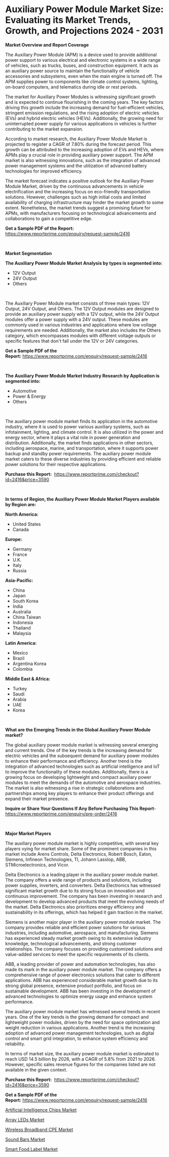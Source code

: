 <p><h1>Auxiliary Power Module Market Size: Evaluating its Market Trends, Growth, and Projections 2024 - 2031</h1></p><p><strong>Market Overview and Report Coverage</strong></p>
<p><p>The Auxiliary Power Module (APM) is a device used to provide additional power support to various electrical and electronic systems in a wide range of vehicles, such as trucks, buses, and construction equipment. It acts as an auxiliary power source to maintain the functionality of vehicle accessories and subsystems, even when the main engine is turned off. The APM supplies power to components like climate control systems, lighting, on-board computers, and telematics during idle or rest periods.</p><p>The market for Auxiliary Power Modules is witnessing significant growth and is expected to continue flourishing in the coming years. The key factors driving this growth include the increasing demand for fuel-efficient vehicles, stringent emission regulations, and the rising adoption of electric vehicles (EVs) and hybrid electric vehicles (HEVs). Additionally, the growing need for uninterrupted power supply for various applications in vehicles is further contributing to the market expansion.</p><p>According to market research, the Auxiliary Power Module Market is projected to register a CAGR of 7.80% during the forecast period. This growth can be attributed to the increasing adoption of EVs and HEVs, where APMs play a crucial role in providing auxiliary power support. The APM market is also witnessing innovations, such as the integration of advanced power management systems and the utilization of advanced battery technologies for improved efficiency.</p><p>The market forecast indicates a positive outlook for the Auxiliary Power Module Market, driven by the continuous advancements in vehicle electrification and the increasing focus on eco-friendly transportation solutions. However, challenges such as high initial costs and limited availability of charging infrastructure may hinder the market growth to some extent. Nonetheless, the market trends suggest a promising future for APMs, with manufacturers focusing on technological advancements and collaborations to gain a competitive edge.</p></p>
<p><strong>Get a Sample PDF of the Report:</strong> <a href="https://www.reportprime.com/enquiry/request-sample/2416">https://www.reportprime.com/enquiry/request-sample/2416</a></p>
<p>&nbsp;</p>
<p><strong>Market Segmentation</strong></p>
<p><strong>The Auxiliary Power Module Market Analysis by types is segmented into:</strong></p>
<p><ul><li>12V Output</li><li>24V Output</li><li>Others</li></ul></p>
<p>&nbsp;</p>
<p><p>The Auxiliary Power Module market consists of three main types: 12V Output, 24V Output, and Others. The 12V Output modules are designed to provide an auxiliary power supply with a 12V output, while the 24V Output modules offer a power supply with a 24V output. These modules are commonly used in various industries and applications where low voltage requirements are needed. Additionally, the market also includes the Others category, which encompasses modules with different voltage outputs or specific features that don't fall under the 12V or 24V categories.</p></p>
<p><strong>Get a Sample PDF of the Report:</strong>&nbsp;<a href="https://www.reportprime.com/enquiry/request-sample/2416">https://www.reportprime.com/enquiry/request-sample/2416</a></p>
<p>&nbsp;</p>
<p><strong>The Auxiliary Power Module Market Industry Research by Application is segmented into:</strong></p>
<p><ul><li>Automotive</li><li>Power & Energy</li><li>Others</li></ul></p>
<p>&nbsp;</p>
<p><p>The auxiliary power module market finds its application in the automotive industry, where it is used to power various auxiliary systems, such as infotainment, lighting, and climate control. It is also utilized in the power and energy sector, where it plays a vital role in power generation and distribution. Additionally, the market finds applications in other sectors, including aerospace, marine, and transportation, where it supports power backup and standby power requirements. The auxiliary power module market caters to these diverse industries by providing efficient and reliable power solutions for their respective applications.</p></p>
<p><strong>Purchase this Report:</strong>&nbsp; <a href="https://www.reportprime.com/checkout?id=2416&price=3590">https://www.reportprime.com/checkout?id=2416&price=3590</a></p>
<p>&nbsp;</p>
<p><strong>In terms of Region, the Auxiliary Power Module Market Players available by Region are:</strong></p>
<p>
    <p> <strong> North America: </strong>
        <ul>
            <li>United States</li>
            <li>Canada</li>
        </ul>
        </p> 
    <p> <strong> Europe: </strong>
        <ul>
            <li>Germany</li>
            <li>France</li>
            <li>U.K.</li>
            <li>Italy</li>
            <li>Russia</li>
        </ul>
        </p> 
    <p> <strong> Asia-Pacific: </strong>
        <ul>
            <li>China</li>
            <li>Japan</li>
            <li>South Korea</li>
            <li>India</li>
            <li>Australia</li>
            <li>China Taiwan</li>
            <li>Indonesia</li>
            <li>Thailand</li>
            <li>Malaysia</li>
        </ul>
        </p> 
    <p> <strong> Latin America: </strong>
        <ul>
            <li>Mexico</li>
            <li>Brazil</li>
            <li>Argentina Korea</li>
            <li>Colombia</li>
        </ul>
        </p> 
    <p> <strong> Middle East & Africa: </strong>
        <ul>
            <li>Turkey</li>
            <li>Saudi</li>
            <li>Arabia</li>
            <li>UAE</li>
            <li>Korea</li>
        </ul>
    </p>
    </p>
<p>&nbsp;</p>
<p><strong>What are the Emerging Trends in the Global Auxiliary Power Module market?</strong></p>
<p><p>The global auxiliary power module market is witnessing several emerging and current trends. One of the key trends is the increasing demand for electric vehicles and the subsequent demand for auxiliary power modules to enhance their performance and efficiency. Another trend is the integration of advanced technologies such as artificial intelligence and IoT to improve the functionality of these modules. Additionally, there is a growing focus on developing lightweight and compact auxiliary power modules to meet the demands of the automotive and aerospace industries. The market is also witnessing a rise in strategic collaborations and partnerships among key players to enhance their product offerings and expand their market presence.</p></p>
<p><strong>Inquire or Share Your Questions If Any Before Purchasing This Report</strong>- <a href="https://www.reportprime.com/enquiry/pre-order/2416">https://www.reportprime.com/enquiry/pre-order/2416</a></p>
<p>&nbsp;</p>
<p><strong>Major Market Players</strong></p>
<p><p>The auxiliary power module market is highly competitive, with several key players vying for market share. Some of the prominent companies in this market include Arens Controls, Delta Electronics, Robert Bosch, Eaton, Siemens, Infineon Technologies, TI, Johann Lasslop, ABB, STMicroelectronics, and Vicor.</p><p>Delta Electronics is a leading player in the auxiliary power module market. The company offers a wide range of products and solutions, including power supplies, inverters, and converters. Delta Electronics has witnessed significant market growth due to its strong focus on innovation and continuous improvement. The company has been investing in research and development to develop advanced products that meet the evolving needs of the market. Delta Electronics also prioritizes energy efficiency and sustainability in its offerings, which has helped it gain traction in the market.</p><p>Siemens is another major player in the auxiliary power module market. The company provides reliable and efficient power solutions for various industries, including automotive, aerospace, and manufacturing. Siemens has experienced steady market growth owing to its extensive industry knowledge, technological advancements, and strong customer relationships. The company focuses on providing customized solutions and value-added services to meet the specific requirements of its clients.</p><p>ABB, a leading provider of power and automation technologies, has also made its mark in the auxiliary power module market. The company offers a comprehensive range of power electronics solutions that cater to different applications. ABB has experienced considerable market growth due to its strong global presence, extensive product portfolio, and focus on sustainable development. ABB has been investing in the development of advanced technologies to optimize energy usage and enhance system performance.</p><p>The auxiliary power module market has witnessed several trends in recent years. One of the key trends is the growing demand for compact and lightweight power modules, driven by the need for space optimization and weight reduction in various applications. Another trend is the increasing adoption of advanced power management technologies, such as digital control and smart grid integration, to enhance system efficiency and reliability.</p><p>In terms of market size, the auxiliary power module market is estimated to reach USD 14.5 billion by 2026, with a CAGR of 5.8% from 2021 to 2026. However, specific sales revenue figures for the companies listed are not available in the given context.</p></p>
<p><strong>Purchase this Report:</strong>&nbsp;&nbsp;<a href="https://www.reportprime.com/checkout?id=2416&price=3590">https://www.reportprime.com/checkout?id=2416&price=3590</a></p>
<p></p>
<p><strong>Get a Sample PDF of the Report:</strong>&nbsp;<a href="https://www.reportprime.com/enquiry/request-sample/2416">https://www.reportprime.com/enquiry/request-sample/2416</a></p>
<p><p><a href="https://github.com/abbypearson7765/Market-Research-Report-List-2/blob/main/artificial-intelligence-chips-market.md">Artificial Intelligence Chips Market</a></p><p><a href="https://github.com/amae102299/Market-Research-Report-List-2/blob/main/array-leds-market.md">Array LEDs Market</a></p><p><a href="https://github.com/dziulagalemab/Market-Research-Report-List-2/blob/main/wireless-broadband-cpe-market.md">Wireless Broadband CPE Market</a></p><p><a href="https://github.com/jonneygiverf/Market-Research-Report-List-2/blob/main/sound-bars-market.md">Sound Bars Market</a></p><p><a href="https://github.com/prosalinda88/Market-Research-Report-List-2/blob/main/smart-food-label-market.md">Smart Food Label Market</a></p></p>